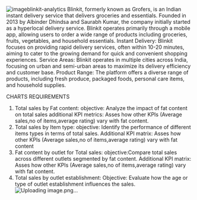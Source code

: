 ![image](https://github.com/user-attachments/assets/83c13839-d071-46fb-836c-5c2356062040)blinkit-analytics
Blinkit, formerly known as Grofers, is an Indian instant delivery service that delivers groceries and essentials. Founded in 2013 by Albinder Dhindsa and Saurabh Kumar, the company initially started as a hyperlocal delivery service. 
Blinkit operates primarily through a mobile app, allowing 
users to order a wide range of products including groceries, fruits, vegetables, and household essentials.
Instant Delivery: Blinkit focuses on providing rapid delivery services, often within 10-20 minutes, aiming to cater to the growing demand for quick and convenient shopping experiences.
Service Areas: Blinkit operates in multiple cities across India, focusing on urban and semi-urban areas to maximize its delivery efficiency and customer base.
Product Range: The platform offers a diverse range of products, including fresh produce, packaged foods, personal care items, and household supplies.

CHARTS REQUIREMENTS
1. Total sales by Fat content:
             objective: Analyze the impact of fat content on total sales
             additional KPI metrics: Asses how other KPIs (Average sales,no of items,average rating) vary         with fat content.
2. Total sales by Item type:
             objective: Identify the performance of different items types in terms of total sales.
             Additional KPI matrix: Asses how other KPIs (Average sales,no of items,average rating) vary         with fat content 	
3. Fat content by outlet for Total sales: 
            objective:Compare total sales across different outlets segmented by fat content.
             Additional KPI matrix: Asses how other KPIs (Average sales,no of items,average rating) vary         with fat content. 
4. Total sales by outlet establishment: 
 Objective: Evaluate how the age or type of outlet establishment influences the sales.
![Uploading image.png…]()
